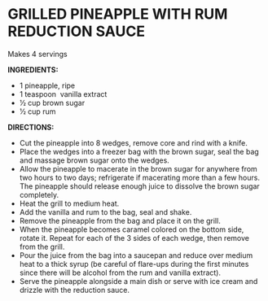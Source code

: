 # GRILLED PINEAPPLE WITH RUM REDUCTION SAUCE

Makes 4 servings

**INGREDIENTS:**

- 1 pineapple, ripe 
- 1 teaspoon  vanilla extract
- 1⁄2 cup brown sugar
- 1⁄2 cup rum

**DIRECTIONS:**

- Cut the pineapple into 8 wedges, remove core and rind with a knife.
- Place the wedges into a freezer bag with the brown sugar, seal the bag and massage brown sugar onto the wedges.
- Allow the pineapple to macerate in the brown sugar for anywhere from two hours to two days; refrigerate if macerating more than a few hours. The pineapple should release enough juice to dissolve the brown sugar completely.
- Heat the grill to medium heat.
- Add the vanilla and rum to the bag, seal and shake.
- Remove the pineapple from the bag and place it on the grill.
- When the pineapple becomes caramel colored on the bottom side, rotate it. Repeat for each of the 3 sides of each wedge, then remove from the grill.
- Pour the juice from the bag into a saucepan and reduce over medium heat to a thick syrup (be careful of flare-ups during the first minutes since there will be alcohol from the rum and vanilla extract).
- Serve the pineapple alongside a main dish or serve with ice cream and drizzle with the reduction sauce.
